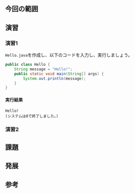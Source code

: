 ## 今回の範囲
<!--
この回でメインで扱う技術の範囲を箇条書きで書きましょう。
箇条書きの書き方の例は以下になります。

- HTML
	- head
	- body
-->

## 演習
<!-- 
演習では、ファイル名とソースコードとその実行結果を必ず記してください。
` で囲むと、インライン表示できます。ファイル名や一行単位でのコードの解説時に使ってください。
``` で囲むと、コードブロックを作成できます。ソースコードや実行結果の表示に使ってください。
-->
### 演習1
`Hello.java`を作成し、以下のコードを入力し、実行しましょう。
```java:Hello.java
public class Hello {
	String message = "Hello!";
	public static void main(String[] args) {
		System.out.println(message);
	}
}
```
#### 実行結果
```
Hello!
(システムは0で終了しました。)
```

### 演習2

## 課題
<!--
今回の範囲の理解を確認できるような課題を作ってください。
-->

## 発展
<!--
今回の範囲外で扱いたいことや、知っておいてほしいこと、
また、今回の範囲の発展形で問題を作りたい人は、ここに作ってください。
-->

## 参考
<!--
参考にした書籍やサイトを明記しましょう。
-->
